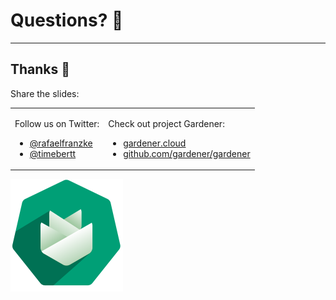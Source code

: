 # Questions? 🙋

---

## Thanks 🙌

Share the slides: <a class="slides-qr-code"></a>

<table>
<tr>
<td>

Follow us on Twitter:
- [@rafaelfranzke](https://twitter.com/rafaelfranzke) <!-- .element: target="_blank" -->
- [@timebertt](https://twitter.com/timebertt) <!-- .element: target="_blank" -->

</td>
<td>

Check out project Gardener:
- [gardener.cloud](https://gardener.cloud)
- [github.com/gardener/gardener](https://github.com/gardener/gardener)

</td>
</tr>
</table>

![Gardener Logo](../assets/gardener.svg)
